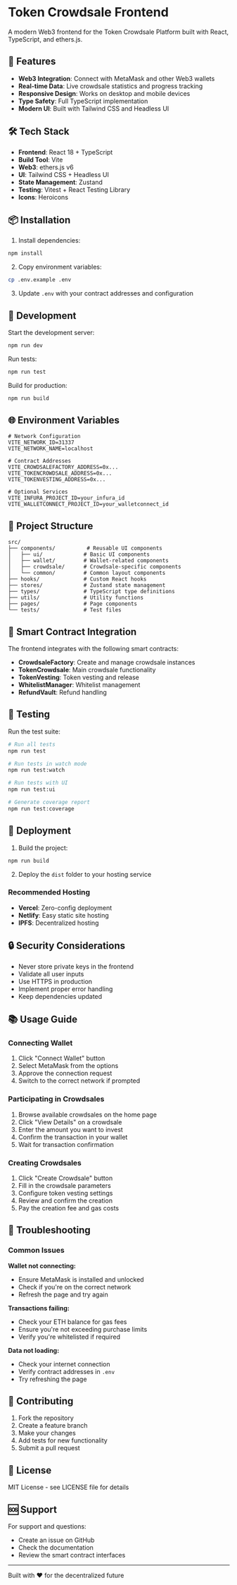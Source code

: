 # Token Crowdsale Frontend

A modern Web3 frontend for the Token Crowdsale Platform built with React, TypeScript, and ethers.js.

## 🚀 Features

- **Web3 Integration**: Connect with MetaMask and other Web3 wallets
- **Real-time Data**: Live crowdsale statistics and progress tracking
- **Responsive Design**: Works on desktop and mobile devices
- **Type Safety**: Full TypeScript implementation
- **Modern UI**: Built with Tailwind CSS and Headless UI

## 🛠️ Tech Stack

- **Frontend**: React 18 + TypeScript
- **Build Tool**: Vite
- **Web3**: ethers.js v6
- **UI**: Tailwind CSS + Headless UI
- **State Management**: Zustand
- **Testing**: Vitest + React Testing Library
- **Icons**: Heroicons

## 📦 Installation

1. Install dependencies:
```bash
npm install
```

2. Copy environment variables:
```bash
cp .env.example .env
```

3. Update `.env` with your contract addresses and configuration

## 🔧 Development

Start the development server:
```bash
npm run dev
```

Run tests:
```bash
npm run test
```

Build for production:
```bash
npm run build
```

## 🌐 Environment Variables

```env
# Network Configuration
VITE_NETWORK_ID=31337
VITE_NETWORK_NAME=localhost

# Contract Addresses
VITE_CROWDSALEFACTORY_ADDRESS=0x...
VITE_TOKENCROWDSALE_ADDRESS=0x...
VITE_TOKENVESTING_ADDRESS=0x...

# Optional Services
VITE_INFURA_PROJECT_ID=your_infura_id
VITE_WALLETCONNECT_PROJECT_ID=your_walletconnect_id
```

## 📁 Project Structure

```
src/
├── components/          # Reusable UI components
│   ├── ui/             # Basic UI components
│   ├── wallet/         # Wallet-related components
│   ├── crowdsale/      # Crowdsale-specific components
│   └── common/         # Common layout components
├── hooks/              # Custom React hooks
├── stores/             # Zustand state management
├── types/              # TypeScript type definitions
├── utils/              # Utility functions
├── pages/              # Page components
└── tests/              # Test files
```

## 🔗 Smart Contract Integration

The frontend integrates with the following smart contracts:

- **CrowdsaleFactory**: Create and manage crowdsale instances
- **TokenCrowdsale**: Main crowdsale functionality
- **TokenVesting**: Token vesting and release
- **WhitelistManager**: Whitelist management
- **RefundVault**: Refund handling

## 🧪 Testing

Run the test suite:
```bash
# Run all tests
npm run test

# Run tests in watch mode
npm run test:watch

# Run tests with UI
npm run test:ui

# Generate coverage report
npm run test:coverage
```

## 🚀 Deployment

1. Build the project:
```bash
npm run build
```

2. Deploy the `dist` folder to your hosting service

### Recommended Hosting

- **Vercel**: Zero-config deployment
- **Netlify**: Easy static site hosting
- **IPFS**: Decentralized hosting

## 🔒 Security Considerations

- Never store private keys in the frontend
- Validate all user inputs
- Use HTTPS in production
- Implement proper error handling
- Keep dependencies updated

## 📚 Usage Guide

### Connecting Wallet

1. Click "Connect Wallet" button
2. Select MetaMask from the options
3. Approve the connection request
4. Switch to the correct network if prompted

### Participating in Crowdsales

1. Browse available crowdsales on the home page
2. Click "View Details" on a crowdsale
3. Enter the amount you want to invest
4. Confirm the transaction in your wallet
5. Wait for transaction confirmation

### Creating Crowdsales

1. Click "Create Crowdsale" button
2. Fill in the crowdsale parameters
3. Configure token vesting settings
4. Review and confirm the creation
5. Pay the creation fee and gas costs

## 🐛 Troubleshooting

### Common Issues

**Wallet not connecting:**
- Ensure MetaMask is installed and unlocked
- Check if you're on the correct network
- Refresh the page and try again

**Transactions failing:**
- Check your ETH balance for gas fees
- Ensure you're not exceeding purchase limits
- Verify you're whitelisted if required

**Data not loading:**
- Check your internet connection
- Verify contract addresses in `.env`
- Try refreshing the page

## 🤝 Contributing

1. Fork the repository
2. Create a feature branch
3. Make your changes
4. Add tests for new functionality
5. Submit a pull request

## 📄 License

MIT License - see LICENSE file for details

## 🆘 Support

For support and questions:
- Create an issue on GitHub
- Check the documentation
- Review the smart contract interfaces

---

Built with ❤️ for the decentralized future
